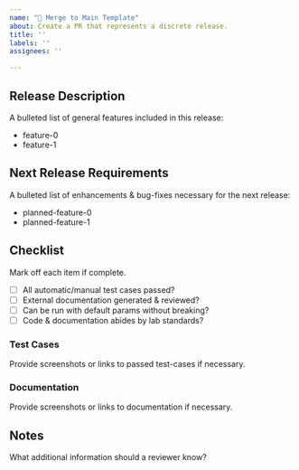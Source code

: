 ```yaml
---
name: "🌲 Merge to Main Template"
about: Create a PR that represents a discrete release. 
title: ''
labels: ''
assignees: ''

---
```


## Release Description 
A bulleted list of general features included in this release: 

* feature-0
* feature-1

## Next Release Requirements 
A bulleted list of enhancements & bug-fixes necessary for the next release: 

* planned-feature-0
* planned-feature-1

## Checklist
Mark off each item if complete. 

- [ ] All automatic/manual test cases passed? 
- [ ] External documentation generated & reviewed?
- [ ] Can be run with default params without breaking? 
- [ ] Code & documentation abides by lab standards? 

### Test Cases
Provide screenshots or links to passed test-cases if necessary. 

### Documentation 
Provide screenshots or links to documentation if necessary.

## Notes
What additional information should a reviewer know? 